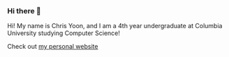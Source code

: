 ### Hi there 👋
Hi! My name is Chris Yoon, and I am a 4th year undergraduate at Columbia University studying Computer Science!

Check out [my personal website](https://www.chrisyoon.xyz/)
